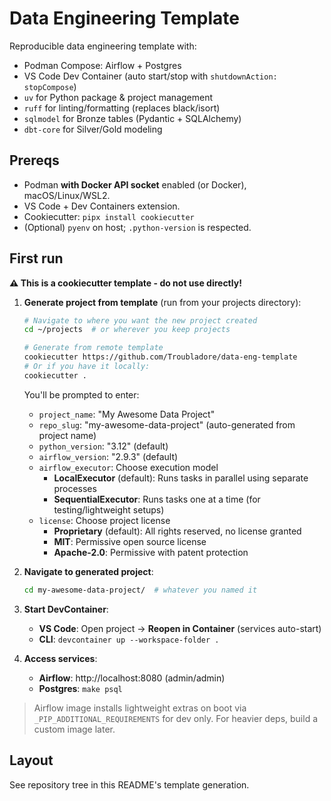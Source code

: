 # Data Engineering Template

Reproducible data engineering template with:
- Podman Compose: Airflow + Postgres
- VS Code Dev Container (auto start/stop with `shutdownAction: stopCompose`)
- `uv` for Python package & project management
- `ruff` for linting/formatting (replaces black/isort)
- `sqlmodel` for Bronze tables (Pydantic + SQLAlchemy)
- `dbt-core` for Silver/Gold modeling

## Prereqs
- Podman **with Docker API socket** enabled (or Docker), macOS/Linux/WSL2.
- VS Code + Dev Containers extension.
- Cookiecutter: `pipx install cookiecutter`
- (Optional) `pyenv` on host; `.python-version` is respected.

## First run

**⚠️ This is a cookiecutter template - do not use directly!**

1. **Generate project from template** (run from your projects directory):
   ```bash
   # Navigate to where you want the new project created
   cd ~/projects  # or wherever you keep projects
   
   # Generate from remote template
   cookiecutter https://github.com/Troubladore/data-eng-template
   # Or if you have it locally:
   cookiecutter .
   ```
   
   You'll be prompted to enter:
   - `project_name`: "My Awesome Data Project" 
   - `repo_slug`: "my-awesome-data-project" (auto-generated from project name)
   - `python_version`: "3.12" (default)
   - `airflow_version`: "2.9.3" (default)
   - `airflow_executor`: Choose execution model
     - **LocalExecutor** (default): Runs tasks in parallel using separate processes
     - **SequentialExecutor**: Runs tasks one at a time (for testing/lightweight setups)
   - `license`: Choose project license
     - **Proprietary** (default): All rights reserved, no license granted
     - **MIT**: Permissive open source license
     - **Apache-2.0**: Permissive with patent protection

2. **Navigate to generated project**:
   ```bash
   cd my-awesome-data-project/  # whatever you named it
   ```

3. **Start DevContainer**:
   - **VS Code**: Open project → **Reopen in Container** (services auto-start)
   - **CLI**: `devcontainer up --workspace-folder .`

4. **Access services**:
   - **Airflow**: http://localhost:8080 (admin/admin)
   - **Postgres**: `make psql`

> Airflow image installs lightweight extras on boot via `_PIP_ADDITIONAL_REQUIREMENTS` for dev only.
> For heavier deps, build a custom image later.

## Layout
See repository tree in this README's template generation.